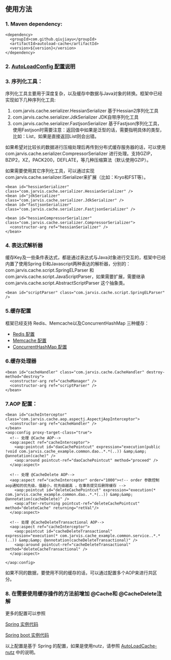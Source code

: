 ## 使用方法


### 1. Maven dependency:

    <dependency>
      <groupId>com.github.qiujiayu</groupId>
      <artifactId>autoload-cache</artifactId>
      <version>${version}</version>
    </dependency>

### 2. [AutoLoadConfig 配置说明](AutoLoadConfig.md)

### 3. 序列化工具：

序列化工具主要用于深度复杂，以及缓存中数据与Java对象的转换。框架中已经实现如下几种序列化工具:

1.  com.jarvis.cache.serializer.HessianSerializer 基于Hessian2序列化工具
2.  com.jarvis.cache.serializer.JdkSerializer JDK自带序列化工具
3.  com.jarvis.cache.serializer.FastjsonSerializer 基于Fastjson序列化工具，使用Fastjson时需要注意：返回值中如果是泛型的话，需要指明具体的类型，比如：List<User>，如果是直接返回List则会出错。

如果希望对比较长的数据进行压缩处理后再传到分布式缓存服务器的话，可以使用com.jarvis.cache.serializer.CompressorSerializer 进行处理。支持GZIP，BZIP2，XZ，PACK200，DEFLATE，等几种压缩算法（默认使用GZIP）。

如果需要使用其它序列化工具，可以通过实现com.jarvis.cache.serializer.ISerializer<Object>来扩展（比如：Kryo和FST等）。

    <bean id="hessianSerializer" class="com.jarvis.cache.serializer.HessianSerializer" />
    <bean id="jdkSerializer" class="com.jarvis.cache.serializer.JdkSerializer" />
    <bean id="fastjsonSerializer" class="com.jarvis.cache.serializer.FastjsonSerializer" />

    <bean id="hessianCompressorSerializer" class="com.jarvis.cache.serializer.CompressorSerializer">
      <constructor-arg ref="hessianSerializer" />
    </bean>

### 4. 表达式解析器

缓存Key及一些条件表达式，都是通过表达式与Java对象进行交互的，框架中已经内置了使用Spring El和Javascript两种表达的解析器，分别的：com.jarvis.cache.script.SpringELParser 和 com.jarvis.cache.script.JavaScriptParser，如果需要扩展，需要继承com.jarvis.cache.script.AbstractScriptParser 这个抽象类。

    <bean id="scriptParser" class="com.jarvis.cache.script.SpringELParser" />

### 5.缓存配置

框架已经支持 Redis、Memcache以及ConcurrentHashMap 三种缓存：

* [Redis 配置](JRedis.md)
* [Memcache 配置](Memcache.md)
* [ConcurrentHashMap 配置](ConcurrentHashMap.md)

### 6.缓存处理器

    <bean id="cacheHandler" class="com.jarvis.cache.CacheHandler" destroy-method="destroy">
      <constructor-arg ref="cacheManager" />
      <constructor-arg ref="scriptParser" />
    </bean>

### 7.AOP 配置：

    <bean id="cacheInterceptor" class="com.jarvis.cache.aop.aspectj.AspectjAopInterceptor">
      <constructor-arg ref="cacheHandler" />
    </bean>
    <aop:config proxy-target-class="true">
      <!-- 处理 @Cache AOP-->
      <aop:aspect ref="cacheInterceptor">
        <aop:pointcut id="daoCachePointcut" expression="execution(public !void com.jarvis.cache_example.common.dao..*.*(..)) &amp;&amp; @annotation(cache)" />
        <aop:around pointcut-ref="daoCachePointcut" method="proceed" />
      </aop:aspect>

      <!-- 处理 @CacheDelete AOP-->
      <aop:aspect ref="cacheInterceptor" order="1000"><!-- order 参数控制 aop通知的优先级，值越小，优先级越高 ，在事务提交后删除缓存 -->
        <aop:pointcut id="deleteCachePointcut" expression="execution(* com.jarvis.cache_example.common.dao..*.*(..)) &amp;&amp; @annotation(cacheDelete)" />
        <aop:after-returning pointcut-ref="deleteCachePointcut" method="deleteCache" returning="retVal"/>
      </aop:aspect>

      <!-- 处理 @CacheDeleteTransactional AOP-->
      <aop:aspect ref="cacheInterceptor">
        <aop:pointcut id="cacheDeleteTransactional" expression="execution(* com.jarvis.cache_example.common.service..*.*(..)) &amp;&amp; @annotation(cacheDeleteTransactional)" />
        <aop:around pointcut-ref="cacheDeleteTransactional" method="deleteCacheTransactional" />
      </aop:aspect>

    </aop:config>


如果不同的数据，要使用不同的缓存的话，可以通过配置多个AOP来进行共区分。


### 8. 在需要使用缓存操作的方法前增加 @Cache和 @CacheDelete注解

更多的配置可以参照

[Spring 实例代码](https://github.com/qiujiayu/cache-example)

[Spring boot 实例代码](https://github.com/qiujiayu/AutoLoadCache-spring-boot)

以上配置是基于 Spring 的配置，如果是使用nutz，请参照 [AutoLoadCache-nutz](https://github.com/qiujiayu/AutoLoadCache-nutz) 中的说明。